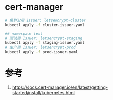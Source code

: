 # cert-manager

```sh
# 集群公用 Issuer: letsencrypt-cluster
kubectl apply -f cluster-issuer.yaml

## namespace test
# 测试用 Issuer: letsencrypt-staging
kubectl apply -f staging-issuer.yaml
# 生产用 Issuer: letsencrypt-prod
kubectl apply -f prod-issuer.yaml

```

# 参考

1. https://docs.cert-manager.io/en/latest/getting-started/install/kubernetes.html
